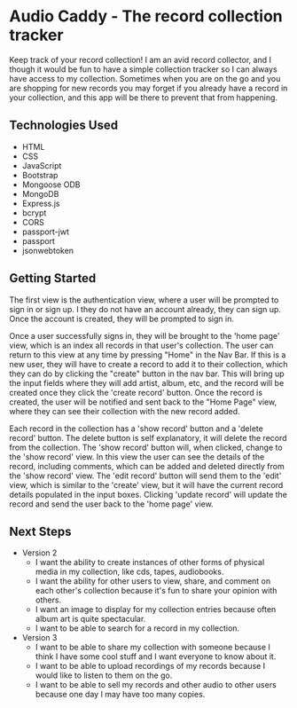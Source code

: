 # Audio Caddy - The record collection tracker

Keep track of your record collection! I am an avid record collector, and I though it would be fun to have a simple collection tracker so I can always have access to my collection. Sometimes when you are on the go and you are shopping for new records you may forget if you already have a record in your collection, and this app will be there to prevent that from happening.

## Technologies Used
- HTML
- CSS
- JavaScript
- Bootstrap
- Mongoose ODB
- MongoDB
- Express.js
- bcrypt
- CORS
- passport-jwt
- passport
- jsonwebtoken

## Getting Started

The first view is the authentication view, where a user will be prompted to sign in or sign up. I they do not have an account already, they can sign up. Once the account is created, they will be prompted to sign in. 

Once a user successfully signs in, they will be brought to the 'home page' view, which is an index all records in that user's collection. The user can return to this view at any time by pressing "Home" in the Nav Bar. If this is a new user, they will have to create a record to add it to their collection, which they can do by clicking the "create" button in the nav bar. This will bring up the input fields where they will add artist, album, etc, and the record will be created once they click the 'create record' button. Once the record is created, the user will be notified and sent back to the "Home Page" view, where they can see their collection with the new record added.

Each record in the collection has a 'show record' button and a 'delete record' button. The delete button is self explanatory, it will delete the record from the collection. The 'show record' button will, when clicked, change to the 'show record' view. In this view the user can see the details of the record, including comments, which can be added and deleted directly from the 'show record' view. The 'edit record' button will send them to the 'edit' view, which is similar to the 'create' view, but it will have the current record details populated in the input boxes. Clicking 'update record' will update the record and send the user back to the 'home page' view.

## Next Steps

- Version 2
    - I want the ability to create instances of other forms of physical media in my collection, like cds, tapes, audiobooks.
    - I want the ability for other users to view, share, and comment on each other's collection because it's fun to share your opinion with others.
    - I want an image to display for my collection entries because often album art is quite spectacular.
    - I want to be able to search for a record in my collection.
- Version 3
    - I want to be able to share my collection with someone because I think I have some cool stuff and I want everyone to know about it.
    - I want to be able to upload recordings of my records because I would like to listen to them on the go.
    - I want to be able to sell my records and other audio to other users because one day I may have too many copies.